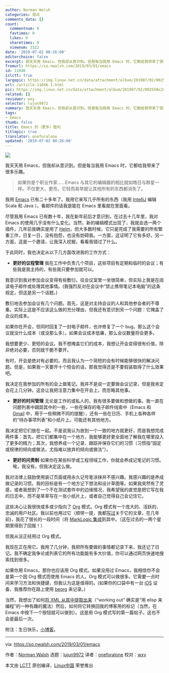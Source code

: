 ```yaml
---
author: Norman Walsh
categories: 观点
comments_data: []
count:
  commentnum: 0
  favtimes: 0
  likes: 0
  sharetimes: 0
  viewnum: 3322
date: '2019-07-02 00:26:00'
editorchoice: false
excerpt: 我天天用 Emacs，但我却从意识到。但是每当我用 Emacs 时，它都给我带来了很多乐趣。
fromurl: https://so.nwalsh.com/2019/03/01/emacs
id: 11046
islctt: true
largepic: https://img.linux.net.cn/data/attachment/album/201907/02/002550x2ol48004hx6e0od.jpg
url: /article-11046-1.html
pic: https://img.linux.net.cn/data/attachment/album/201907/02/002550x2ol48004hx6e0od.jpg.thumb.jpg
related: []
reviewer: wxy
selector: lujun9972
summary: 我天天用 Emacs，但我却从意识到。但是每当我用 Emacs 时，它都给我带来了很多乐趣。
tags:
- Emacs
thumb: false
title: Emacs 的（更多）胜利
titlepic: true
translator: oneforalone
updated: '2019-07-02 00:26:00'
---
```


![](/data/attachment/album/201907/02/002550x2ol48004hx6e0od.jpg)


我天天用 Emacs，但我却从意识到。但是每当我用 Emacs 时，它都给我带来了很多乐趣。



> 
> 如果你是个职业作家……Emacs 与其它的编辑器的相比就如皓日与群星一样。不仅更大、更亮，它轻而易举就让其他所有的东西都消失了。
> 
> 
> 


我用 [Emacs](https://en.wikipedia.org/wiki/Emacs) 已有二十多年了。我用它来写几乎所有的东西（我用 [IntelliJ](https://en.wikipedia.org/wiki/IntelliJ_IDEA) 编辑 Scala 和 Java ）。看邮件的话我是能在 Emacs 里看就在里面看。


尽管我用 Emacs 已有数十年，我在新年前后才意识到，在过去十几年里，我对 Emacs 的使用几乎没有什么变化。当然，新的编辑模式出现了，我就会选一两个插件，几年前我确实是用了 [Helm](https://emacs-helm.github.io/helm/)，但大多数时候，它只是完成了我需要的所有繁重工作，日复一日，没有抱怨，也没有妨碍我。一方面，这证明了它有多好。另一方面，这是一个邀请，让我深入挖掘，看看我错过了什么。


于此同时，我也决定从以下几方面改进我的工作方式：


* **更好的议程管理** 我在工作中负责几个项目，这些项目有定期和临时的会议；有些我是我主持的，有些我只要参加就可以。


我意识到我对参加会议变得有些敷衍。往会议室里一坐很简单，但实际上我是在阅读电子邮件或处理其他事情。(我强烈反对在会议中“禁止携带笔记本电脑”的这条规定，但这是另一个话题。)


敷衍地去参加会议有几个问题。首先，这是对主持会议的人和其他参会者的不尊重。实际上这是不应该这么做的充分理由，但我还有意识到另一个问题：它掩盖了会议的成本。


如果你在开会，但同时回复了一封电子邮件，也许修复了一个 bug，那么这个会议就没什么成本（或没那么多）。如果会议成本低廉，那么会议数量将会更多。


我想要更少、更短的会议。我不想掩盖它们的成本，我想让开会变得很有价值，除非绝对必要，否则就干脆不要开。


有时，开会是绝对有必要的。而且我认为一个简短的会有时候能够很快的解决问题。但是，如果我一天要开十个短会的话，那我觉得还是不要假装取得了什么效果吧。


我决定在我参加的所有的会上做笔记。我并不是说一定要做会议记录，但是我肯定会花上几分钟。这会让我把注意力集中在开会上，而忽略其他事。
* **更好的时间管理** 无论是工作的或私人的，我有很多要做和想做的事。我一直在问题列表中跟踪其中的一些，一些在保存的电子邮件线索中（Emacs 和 [Gmail](https://en.wikipedia.org/wiki/Gmail) 中，用于一些稍微不同的提醒），还有一些在日历、手机上各种各样的“待办事项列表”和小纸片上。可能还有其他地方。


我决定把它们放在一起。不是说我认为放到一个一致的地方就更好，而是我想完成两件事：首先，把它们都集中在一个地方，我能够更好更全面地了解我在哪里投入了更多的精力；其次，我想养成一个记录、跟踪并保存它们的习惯（习惯指“固定或规律的倾向或做法，尤指难以放弃的倾向或做法”）。
* **更好的问责制** 如果你在某些科学或工程领域工作，你就会养成记笔记的习惯。唉，我没有。但我决定这么做。


我对法律上鼓励使用装订页面或用永久记号笔涂抹并不感兴趣。我感兴趣的是养成做记录的习惯。我的目标是有一个地方记下想法和设计草图等。如果我突然有了灵感，或者我想到了一个不在测试套件中的边缘情况，我希望我的直觉是把它写在我的日志中，而不是草草写在一张小纸片上，或者自己觉得自己会记住它。


这些决心让我很快或多或少指向了 [Org](https://en.wikipedia.org/wiki/Org-mode) 模式。Org 模式有一个庞大的、活跃的、忠诚的用户社区。我以前也用过它（顺带一提，我都[写过](https://www.balisage.net/Proceedings/vol17/html/Walsh01/BalisageVol17-Walsh01.html)关于它的文章，在几年前)，我花了很长的一段时间（将 [MarkLogic 集成](https://github.com/ndw/ob-ml-marklogic/)到其中。（这在过去的一两个星期里得到了回报！）


但我从没正经用过 Org 模式。


我现在正在用它。我用了几分钟，我把所有要做的事情都记录下来，我还记了日记。我不确定我争论或列表它的所有功能能有多大价值，你可以通过网页快速地搜索找到很多。


如果你用 Emacs，那你也应该用 Org 模式。如果没用过 Emacs，我相信你不会是第一个因 Org 模式而使用 Emacs 的人。Org 模式可以做很多。它需要一点时间来学习方法和快捷键，但我认为这是值得的。(如果你的口袋中有一台 [iOS](https://en.wikipedia.org/wiki/IOS) 设备，我推荐你在路上使用 [beorg](https://beorgapp.com/) 来记录。)


当然，我想出了如何[将 XML 从其中提取出来](https://github.com/ndw/org-to-xml)（“working out” 确实是“用 elisp 来编程”的一种有趣的魔法）然后，如何将它转换回我的博客用的标记（当然，在 Emacs 中按下一个按钮就可以做到）。这是用 Org 模式写的第一篇帖子。这也不会是最后一次。


附注：生日快乐，[小博客](https://so.nwalsh.com/2017/03/01/helloWorld)。




---


via: <https://so.nwalsh.com/2019/03/01/emacs>


作者：[Norman Walsh](https://so.nwalsh.com) 选题：[lujun9972](https://github.com/lujun9972) 译者：[oneforalone](https://github.com/oneforalone) 校对：[wxy](https://github.com/wxy)


本文由 [LCTT](https://github.com/LCTT/TranslateProject) 原创编译，[Linux中国](https://linux.cn/) 荣誉推出